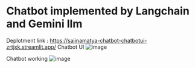 

# Chatbot implemented by Langchain and Gemini llm
Deplotment link : https://sajinamatya-chatbot-chatbotui-zrtjxk.streamlit.app/
Chatbot UI
![image](https://github.com/user-attachments/assets/088d3270-5817-4f2e-9c90-3dde22b11353)

Chatbot working 
![image](https://github.com/user-attachments/assets/c053f2fc-03ae-4922-b1c2-cd1d4acf4f23)

